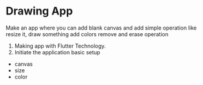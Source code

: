 # Drawing App

Make an app where you can add blank canvas and add simple operation like resize it, 
draw something add colors remove and erase operation 
1. Making app with Flutter Technology. 
2. Initiate the application basic setup
-   canvas
-   size
-   color